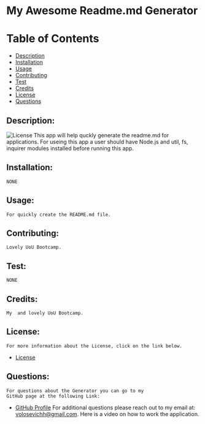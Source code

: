 
# My Awesome Readme.md Generator
# Table of Contents
- [Description](#description)
- [Installation](#installation)
- [Usage](#usage) 
- [Contributing](#contributing)
- [Test](#test)
- [Credits](#credits)
- [License](#license) 
- [Questions](#questions)
## Description:
![License](https://img.shields.io/badge/License--blue.svg "License Badge")
    This app will help quckly generate the readme.md for applications. For useing this app a user should have Node.js and util, fs, inquirer modules installed before running this app.
## Installation:
    NONE
## Usage:
    For quickly create the README.md file.
## Contributing:
    Lovely UoU Bootcamp.
## Test:
    NONE
## Credits:
    My  and lovely UoU Bootcamp.
## License:
    For more information about the License, click on the link below.
    
- [License](https://opensource.org/licenses/)
## Questions:
    For questions about the Generator you can go to my 
    GitHub page at the following Link: 
- [GitHub Profile](https://github.com/volosevych)
For additional questions please reach out to my email at: volosevichh@gmail.com.
    Here is a video on how to work the application.
